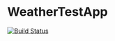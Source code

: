 # WeatherTestApp
[![Build Status](https://travis-ci.org/jedimg/weather-app.svg?branch=master)](https://travis-ci.org/jedimg/weather-app)
